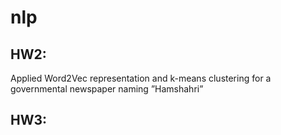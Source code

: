 # nlp 
## HW2: 
Applied Word2Vec representation and k-means clustering for a governmental newspaper naming ”Hamshahri”
## HW3:

